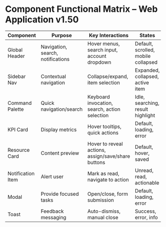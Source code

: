 # Component Functional Matrix – Web Application v1.50

| Component | Purpose | Key Interactions | States | Analytics |
| --- | --- | --- | --- | --- |
| Global Header | Navigation, search, notifications | Hover menus, search input, account dropdown | Default, scrolled, mobile collapsed | `nav_top_click`, `search_invoke`, `account_menu_open` |
| Sidebar Nav | Contextual navigation | Collapse/expand, item selection | Expanded, collapsed, active item | `nav_sidebar_toggle`, `nav_sidebar_select` |
| Command Palette | Quick navigation/search | Keyboard invocation, search, action selection | Idle, searching, result highlight | `command_palette_open`, `command_palette_action` |
| KPI Card | Display metrics | Hover tooltips, quick actions | Default, loading, error | `dashboard_kpi_click` |
| Resource Card | Content preview | Hover to reveal actions, assign/save/share buttons | Default, hover, saved | `resource_card_assign`, `resource_card_save` |
| Notification Item | Alert user | Mark as read, navigate to action | Unread, read, actionable | `notification_mark_read`, `notification_open` |
| Modal | Provide focused tasks | Open/close, form submission | Default, loading, error | `modal_open`, `modal_submit` |
| Toast | Feedback messaging | Auto-dismiss, manual close | Success, error, info | `toast_dismiss_manual` |
